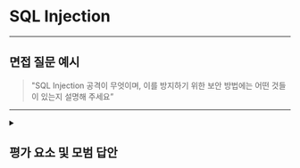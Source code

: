 # SQL Injection

---

## 면접 질문 예시

> "SQL Injection 공격이 무엇이며, 이를 방지하기 위한 보안 방법에는 어떤 것들이 있는지 설명해 주세요”

---

<details>
  <summary><h2> 평가 요소 및 모범 답안</h2></summary>

  ### 1. SQL Injection의 개념 및 특징
  - 포함내용
    * SQL Injection의 개념 및 특징
      - 공격자가 웹 애플리케이션의 입력 필드에 악의적인 SQL 구문을 삽입하여, 원래 의도하지 않은 방식으로 데이터베이스를 조작하거나 조회하는 공격 방식입니다.
      - 데이터 탈취, 데이터 변조 및 삭제, 서버 내부 정보 노출 등의 문제가 발생할 수 있습니다.

  ### 2. SQL Injection을 방지하기 위한 보안 방법
  - 포함내용
    * Prepared Statements (Parameterized Query) → 가장 효과적인 방법
      - SQL 쿼리를 문자열로 직접 조작하지 않고, 매개변수로 분리해서 쿼리를 실행합니다.
      - 입력값은 쿼리 구조와 분리되므로, SQL 코드로 해석되지 않고 단순 데이터로 처리됩니다.
    * ORM 사용
      - ORM을 사용하면 SQL 구문을 직접 작성하지 않아도 되므로, 내부적으로 파라미터 바인딩을 사용하여 SQL Injection 위험을 줄여줍니다.
    * 입력값 검증 및 필터링
      - 예상하지 않은 형식의 데이터는 거부하거나, 화이트리스트 기반으로 검증합니다.
      - 예: 이메일, 숫자, 아이디 등 정규식 검증
    * 최소 권한 원칙
      - DB 계정에 불필요한 권한을 부여하지 않습니다.
      - 예: SELECT만 필요한 API는 INSERT, DELETE 권한 없이 구성
    * 에러 메시지 감추기
      - SQL 에러 메시지를 그대로 클라이언트에게 반환하지 않도록 처리합니다.
      - 이유: 공격자가 DB 구조 및 필드명을 추측할 수 있음
  
  ### 3.모범 답안 예시

  > SQL Injection은 공격자가 웹 애플리케이션의 입력 필드에 악의적인 SQL 구문을 삽입하여, 원래 의도하지 않은 방식으로 데이터베이스를 조작하거나 조회하는 공격 방식입니다.<br />
  > 이를 방지하기 위해 다양한 방식들이 존재합니다.<br />
  > 가장 대표적인 방식은 Prepared Statesments로, SQL 쿼리를 문자열로 직접 조작하지 않고 매개별수로 문리해서 실행하는 것입니다.<br />
  > 입력값은 쿼리 구조와 분리되기 때문에 SQL 코드로 해석되지 않고 단순 데이터로 처리됩니다.<br />
  > 이외에도 ORM 사용, 정규식을 활용한 입력값 검증 및 필터링, 불필요한 권한 부여 방지, 에러 메시지 반환 금지 등 다양한 방법이 있습니다.<br />
  
</details>
